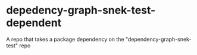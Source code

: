 # depedency-graph-snek-test-dependent
A repo that takes a package dependency on the "dependency-graph-snek-test" repo
